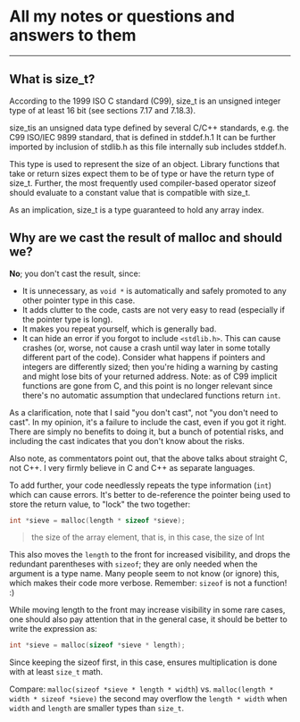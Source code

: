 # All my notes or questions and answers to them

---

## What is size_t?

According to the 1999 ISO C standard (C99), size_t is an unsigned integer type of at least 16 bit (see sections 7.17 and 7.18.3).

size_tis an unsigned data type defined by several C/C++ standards, e.g. the C99 ISO/IEC 9899 standard, that is defined in stddef.h.1 It can be further imported by inclusion of stdlib.h as this file internally sub includes stddef.h.

This type is used to represent the size of an object. Library functions that take or return sizes expect them to be of type or have the return type of size_t. Further, the most frequently used compiler-based operator sizeof should evaluate to a constant value that is compatible with size_t.

As an implication, size_t is a type guaranteed to hold any array index.

## Why are we cast the result of malloc and should we?

**No**; you don't cast the result, since:

* It is unnecessary, as `void *` is automatically and safely promoted to any other pointer type in this case.
* It adds clutter to the code, casts are not very easy to read (especially if the pointer type is long).
* It makes you repeat yourself, which is generally bad.
* It can hide an error if you forgot to include `<stdlib.h>`. This can cause crashes (or, worse, not cause a crash until way later in some totally different part of the code). Consider what happens if pointers and integers are differently sized; then you're hiding a warning by casting and might lose bits of your returned address. Note: as of C99 implicit functions are gone from C, and this point is no longer relevant since there's no automatic assumption that undeclared functions return `int`.

As a clarification, note that I said "you don't cast", not "you don't need to cast". In my opinion, it's a failure to include the cast, even if you got it right. There are simply no benefits to doing it, but a bunch of potential risks, and including the cast indicates that you don't know about the risks.

Also note, as commentators point out, that the above talks about straight C, not C++. I very firmly believe in C and C++ as separate languages.

To add further, your code needlessly repeats the type information (`int`) which can cause errors. It's better to de-reference the pointer being used to store the return value, to "lock" the two together:

```C
int *sieve = malloc(length * sizeof *sieve);
```
>the size of the array element, that is, in this case, the size of Int

This also moves the `length` to the front for increased visibility, and drops the redundant parentheses with `sizeof`; they are only needed when the argument is a type name. Many people seem to not know (or ignore) this, which makes their code more verbose. Remember: `sizeof` is not a function! :)

While moving length to the front may increase visibility in some rare cases, one should also pay attention that in the general case, it should be better to write the expression as:

```C
int *sieve = malloc(sizeof *sieve * length);
```


Since keeping the sizeof first, in this case, ensures multiplication is done with at least `size_t` math.

Compare: `malloc(sizeof *sieve * length * width`) vs. `malloc(length * width * sizeof *sieve)` the second may overflow the `length * width` when `width` and `length` are smaller types than `size_t`.

